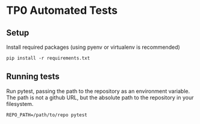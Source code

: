 # TP0 Automated Tests

## Setup

Install required packages (using pyenv or virtualenv is recommended)

```
pip install -r requirements.txt
```

## Running tests

Run pytest, passing the path to the repository as an environment variable.
The path is not a github URL, but the absolute path to the repository in your filesystem.

```
REPO_PATH=/path/to/repo pytest
```
